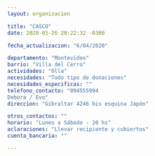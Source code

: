 ```yaml
---
layout: organizacion

title: "CASCO"
date: 2020-05-26 20:22:32 -0300

fecha_actualizacion: "6/04/2020"

departamento: "Montevideo"
barrio: "Villa del Cerro"
actividades: "Olla"
necesidades: "Todo tipo de donaciones"
necesidades_especificas: ""
telefono_contacto: "094555994
Debora / Evo"
direccion: "Gibraltar 4246 bis esquina Japón"

otros_contactos: ""
horario: "Lunes a Sábado - 20 hs"
aclaraciones: "Llevar recipiente y cubiertos"
cuenta_bancaria: ""

---
```

